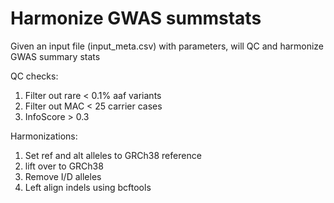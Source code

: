 # Harmonize GWAS summstats

Given an input file (input_meta.csv) with parameters, will QC and harmonize GWAS summary stats

QC checks:
1. Filter out rare < 0.1% aaf variants
2. Filter out MAC < 25 carrier cases
3. InfoScore > 0.3

Harmonizations:
1. Set ref and alt alleles to GRCh38 reference
2. lift over to GRCh38
3. Remove I/D alleles
4. Left align indels using bcftools
